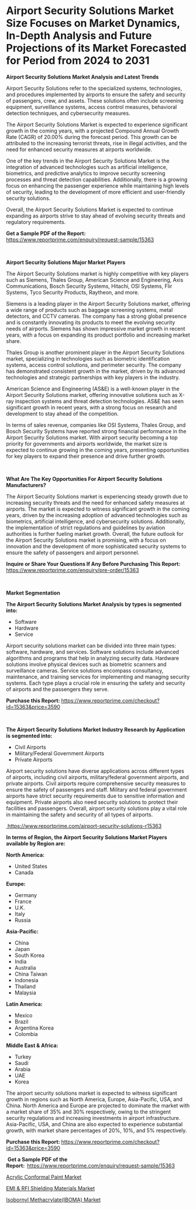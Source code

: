 <p><h1>Airport Security Solutions Market Size Focuses on Market Dynamics, In-Depth Analysis and Future Projections of its Market Forecasted for Period from 2024 to 2031</h1></p><p><strong>Airport Security Solutions Market Analysis and Latest Trends</strong></p>
<p><p>Airport Security Solutions refer to the specialized systems, technologies, and procedures implemented by airports to ensure the safety and security of passengers, crew, and assets. These solutions often include screening equipment, surveillance systems, access control measures, behavioral detection techniques, and cybersecurity measures.</p><p>The Airport Security Solutions Market is expected to experience significant growth in the coming years, with a projected Compound Annual Growth Rate (CAGR) of 20.00% during the forecast period. This growth can be attributed to the increasing terrorist threats, rise in illegal activities, and the need for enhanced security measures at airports worldwide.</p><p>One of the key trends in the Airport Security Solutions Market is the integration of advanced technologies such as artificial intelligence, biometrics, and predictive analytics to improve security screening processes and threat detection capabilities. Additionally, there is a growing focus on enhancing the passenger experience while maintaining high levels of security, leading to the development of more efficient and user-friendly security solutions.</p><p>Overall, the Airport Security Solutions Market is expected to continue expanding as airports strive to stay ahead of evolving security threats and regulatory requirements.</p></p>
<p><strong>Get a Sample PDF of the Report:&nbsp;</strong> <a href="https://www.reportprime.com/enquiry/request-sample/15363">https://www.reportprime.com/enquiry/request-sample/15363</a></p>
<p>&nbsp;</p>
<p><strong>Airport Security Solutions Major Market Players</strong></p>
<p><p>The Airport Security Solutions market is highly competitive with key players such as Siemens, Thales Group, American Science and Engineering, Axis Communications, Bosch Security Systems, Hitachi, OSI Systems, Flir Systems, Tyco Security Products, Raytheon, and more.</p><p>Siemens is a leading player in the Airport Security Solutions market, offering a wide range of products such as baggage screening systems, metal detectors, and CCTV cameras. The company has a strong global presence and is constantly innovating its products to meet the evolving security needs of airports. Siemens has shown impressive market growth in recent years, with a focus on expanding its product portfolio and increasing market share.</p><p>Thales Group is another prominent player in the Airport Security Solutions market, specializing in technologies such as biometric identification systems, access control solutions, and perimeter security. The company has demonstrated consistent growth in the market, driven by its advanced technologies and strategic partnerships with key players in the industry.</p><p>American Science and Engineering (AS&E) is a well-known player in the Airport Security Solutions market, offering innovative solutions such as X-ray inspection systems and threat detection technologies. AS&E has seen significant growth in recent years, with a strong focus on research and development to stay ahead of the competition.</p><p>In terms of sales revenue, companies like OSI Systems, Thales Group, and Bosch Security Systems have reported strong financial performance in the Airport Security Solutions market. With airport security becoming a top priority for governments and airports worldwide, the market size is expected to continue growing in the coming years, presenting opportunities for key players to expand their presence and drive further growth.</p></p>
<p>&nbsp;</p>
<p><strong>What Are The Key Opportunities For Airport Security Solutions Manufacturers?</strong></p>
<p><p>The Airport Security Solutions market is experiencing steady growth due to increasing security threats and the need for enhanced safety measures at airports. The market is expected to witness significant growth in the coming years, driven by the increasing adoption of advanced technologies such as biometrics, artificial intelligence, and cybersecurity solutions. Additionally, the implementation of strict regulations and guidelines by aviation authorities is further fueling market growth. Overall, the future outlook for the Airport Security Solutions market is promising, with a focus on innovation and the development of more sophisticated security systems to ensure the safety of passengers and airport personnel.</p></p>
<p><strong>Inquire or Share Your Questions If Any Before Purchasing This Report:</strong> <a href="https://www.reportprime.com/enquiry/pre-order/15363">https://www.reportprime.com/enquiry/pre-order/15363</a></p>
<p>&nbsp;</p>
<p><strong>Market Segmentation</strong></p>
<p><strong>The Airport Security Solutions Market Analysis by types is segmented into:</strong></p>
<p><ul><li>Software</li><li>Hardware</li><li>Service</li></ul></p>
<p><p>Airport security solutions market can be divided into three main types: software, hardware, and services. Software solutions include advanced algorithms and programs that help in analyzing security data. Hardware solutions involve physical devices such as biometric scanners and surveillance cameras. Service solutions encompass consultancy, maintenance, and training services for implementing and managing security systems. Each type plays a crucial role in ensuring the safety and security of airports and the passengers they serve.</p></p>
<p><strong>Purchase this Report:&nbsp;</strong><a href="https://www.reportprime.com/checkout?id=15363&price=3590">https://www.reportprime.com/checkout?id=15363&price=3590</a></p>
<p>&nbsp;</p>
<p><strong>The Airport Security Solutions Market Industry Research by Application is segmented into:</strong></p>
<p><ul><li>Civil Airports</li><li>Military/Federal Government Airports</li><li>Private Airports</li></ul></p>
<p><p>Airport security solutions have diverse applications across different types of airports, including civil airports, military/federal government airports, and private airports. Civil airports require comprehensive security measures to ensure the safety of passengers and staff. Military and federal government airports have strict security requirements due to sensitive information and equipment. Private airports also need security solutions to protect their facilities and passengers. Overall, airport security solutions play a vital role in maintaining the safety and security of all types of airports.</p></p>
<p><a href="https://www.reportprime.com/airport-security-solutions-r15363">&nbsp;https://www.reportprime.com/airport-security-solutions-r15363</a></p>
<p><strong>In terms of Region, the Airport Security Solutions Market Players available by Region are:</strong></p>
<p>
    <p> <strong> North America: </strong>
        <ul>
            <li>United States</li>
            <li>Canada</li>
        </ul>
        </p> 
    <p> <strong> Europe: </strong>
        <ul>
            <li>Germany</li>
            <li>France</li>
            <li>U.K.</li>
            <li>Italy</li>
            <li>Russia</li>
        </ul>
        </p> 
    <p> <strong> Asia-Pacific: </strong>
        <ul>
            <li>China</li>
            <li>Japan</li>
            <li>South Korea</li>
            <li>India</li>
            <li>Australia</li>
            <li>China Taiwan</li>
            <li>Indonesia</li>
            <li>Thailand</li>
            <li>Malaysia</li>
        </ul>
        </p> 
    <p> <strong> Latin America: </strong>
        <ul>
            <li>Mexico</li>
            <li>Brazil</li>
            <li>Argentina Korea</li>
            <li>Colombia</li>
        </ul>
        </p> 
    <p> <strong> Middle East & Africa: </strong>
        <ul>
            <li>Turkey</li>
            <li>Saudi</li>
            <li>Arabia</li>
            <li>UAE</li>
            <li>Korea</li>
        </ul>
    </p>
    </p>
<p><p>The airport security solutions market is expected to witness significant growth in regions such as North America, Europe, Asia-Pacific, USA, and China. North America and Europe are projected to dominate the market with a market share of 35% and 30% respectively, owing to the stringent security regulations and increasing investments in airport infrastructure. Asia-Pacific, USA, and China are also expected to experience substantial growth, with market share percentages of 20%, 10%, and 5% respectively.</p></p>
<p><strong>Purchase this Report: </strong><a href="https://www.reportprime.com/checkout?id=15363&price=3590">https://www.reportprime.com/checkout?id=15363&price=3590</a></p>
<p>&nbsp;<strong>Get a Sample PDF of the Report:&nbsp;&nbsp;</strong><a href="https://www.reportprime.com/enquiry/request-sample/15363">https://www.reportprime.com/enquiry/request-sample/15363</a></p>
<p><strong></strong></p>
<p><p><a href="https://www.linkedin.com/pulse/acrylic-conformal-paint-market-insights-players-forecast-15rje?trackingId=tISYDItlZiR1BvXcTw9OSg%3D%3D">Acrylic Conformal Paint Market</a></p><p><a href="https://www.linkedin.com/pulse/emi-amp-rfi-shielding-materials-market-goal-estimating-cmi2e?trackingId=V%2F5hlMUeOJdw23%2FX%2Bvw1hQ%3D%3D">EMI & RFI Shielding Materials Market</a></p><p><a href="https://www.linkedin.com/pulse/isobornyl-methacrylateiboma-market-size-growth-segmentation-hdpke?trackingId=F6stAfPWE7ZWWSTvF%2Fspww%3D%3D">Isobornyl Methacrylate(IBOMA) Market</a></p></p>